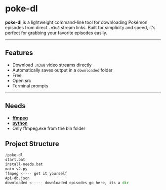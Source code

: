 # poke-dl

**poke-dl** is a lightweight command-line tool for downloading Pokémon episodes from direct `.m3u8` stream links. Built for simplicity and speed, it's perfect for grabbing your favorite episodes easily.

---

## Features

- Download `.m3u8` video streams directly
- Automatically saves output in a `downloaded` folder
- Free
- Open src
- Terminal prompts

---
## Needs
- [**ffmpeg**](https://www.gyan.dev/ffmpeg/builds/ffmpeg-git-essentials.7z)
- [**python**](https://python.org)
- Only ffmpeg.exe from the bin folder
## Project Structure

```python
/poke-dl
start.bat
install-needs.bat
main-v2.py
ffmpeg <---- get it yourself
Api-db.json
downloaded <----- downloaded episodes go here, its a dir
